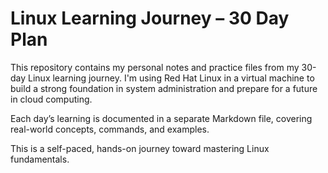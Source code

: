 # Linux Learning Journey – 30 Day Plan

This repository contains my personal notes and practice files from my 30-day Linux learning journey. I'm using Red Hat Linux in a virtual machine to build a strong foundation in system administration and prepare for a future in cloud computing.

Each day’s learning is documented in a separate Markdown file, covering real-world concepts, commands, and examples.

This is a self-paced, hands-on journey toward mastering Linux fundamentals.
